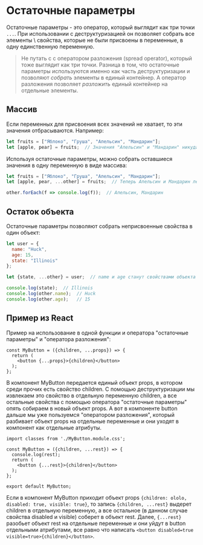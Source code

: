 # Остаточные параметры

Остаточные параметры - это оператор, который выглядит как три точки `...`. При использовании с деструктуризацией он позволяет собрать все элементы \ свойства, которые не были присвоены в переменные, в одну единственную переменную.

> Не путать с с оператором разложения (spread operator), который тоже выглядит как три точки. Разница в том, что остаточные параметры используются именно как часть деструктуризации и позволяют *собрать* элементы в единый контейнер. А оператор разложения позволяет *разложить* единый контейнер на отдельные элементы.

## Массив

Если переменных для присвоения всех значений не хватает, то эти значения отбрасываются. Например:

```javascript
let fruits = ["Яблоко", "Груша", "Апельсин", "Мандарин"];
let [apple, pear] = fruits;  // Значения "Апельсин" и "Мандарин" никуда не присвоены
```

Используя остаточные параметры, можно собрать оставшиеся значения в одну переменную в виде массива:

```javascript
let fruits = ["Яблоко", "Груша", "Апельсин", "Мандарин"];
let [apple, pear, ...other] = fruits;  // Теперь Апельсин и Мандарин лежат в массиве other

other.forEach(f => console.log(f));  // Апельсин, Мандарин
```

## Остаток объекта

Остаточные параметры позволяют собрать неприсвоенные свойства в один объект:

```javascript
let user = {
  name: "Huck",
  age: 15,
  state: "Illinois"
};

let {state, ...other} = user;  // name и age станут свойствами объекта other

console.log(state);  // Illinois
console.log(other.name);  // Huck
console.log(other.age);   // 15
```

## Пример из React

Пример на использование в одной функции и оператора "остаточные параметры" и "оператора разложения":

```react
const MyButton = ({children, ...props}) => {
  return (
    <button {...props}>{children}</button>
  );
};
```

В компонент MyButton передается единый объект props, в котором среди прочих есть свойство children. С помощью деструктуризации мы извлекаем это свойство в отдельную переменную children, а все остальные свойства с помощью оператора "остаточные параметры" опять собираем в новый объект props. А вот в компоненте button дальше мы уже пользуемся "оператором разложения", который разбивает объект props на отдельные переменные и они уходят в компонент как отдельные атрибуты.

```react
import classes from './MyButton.module.css';

const MyButton = ({children, ...rest}) => {
  console.log(rest);
  return (
    <button {...rest}>{children}</button>
  );
};

export default MyButton;
```

Если в компонент MyButton приходит объект props `{children: ololo, disabled: true, visible: true}`, то запись `{children, ...rest}` выдерет children в отдельную переменную, а все остальное (в данном случае свойства disabled и visible) соберет в объект rest. Далее, `{...rest}` разобьет объект rest на отдельные переменные и они уйдут в button отдельными атрибутами, все равно что написать `<button disabled=true visible=true>{children}</button>`.


